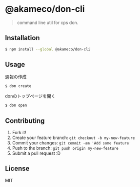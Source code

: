 # @akameco/don-cli

> command line util for cps don.

## Installation

```sh
$ npm install --global @akameco/don-cli
```

## Usage
週報の作成

```sh
$ don create
```

donのトップページを開く
```sh
$ don open
```

## Contributing

1. Fork it!
2. Create your feature branch: `git checkout -b my-new-feature`
3. Commit your changes: `git commit -am 'Add some feature'`
4. Push to the branch: `git push origin my-new-feature`
5. Submit a pull request :D

## License

MIT
